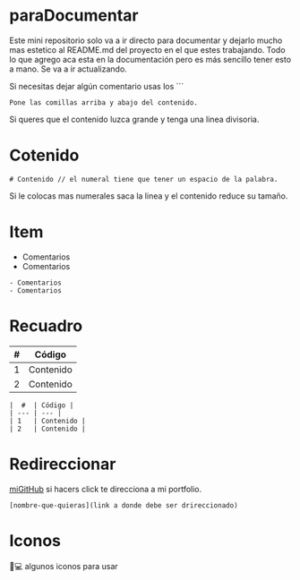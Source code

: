 # paraDocumentar

Este mini repositorio solo va a ir directo para documentar y dejarlo mucho mas estetico al README.md del proyecto en el que estes trabajando.
Todo lo que agrego aca esta en la documentación pero es más sencillo tener esto a mano.
Se va a ir actualizando.

Si necesitas dejar algún comentario usas los ``` 
```
Pone las comillas arriba y abajo del contenido.
``` 

Si queres que el contenido luzca grande y tenga una linea divisoria.

# Cotenido
```
# Contenido // el numeral tiene que tener un espacio de la palabra.
```
Si le colocas mas numerales saca la linea y el contenido reduce su tamaño.

# Item
- Comentarios
- Comentarios
```
- Comentarios
- Comentarios
```


# Recuadro
|  #  | Código |
| --- | --- |
| 1   | Contenido |
| 2   | Contenido |

```
|  #  | Código |
| --- | --- |
| 1   | Contenido |
| 2   | Contenido |
```

# Redireccionar

[miGitHub](https://github.com/megagringa) si hacers click te direcciona a mi portfolio.

``` 
[nombre-que-quieras](link a donde debe ser drireccionado)
```

# Iconos

📜💻 algunos iconos para usar
